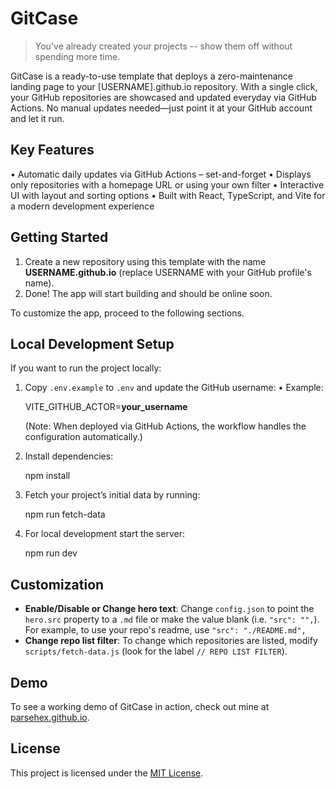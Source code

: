 # GitCase

> You've already created your projects -- show them off without spending more time.

GitCase is a ready-to-use template that deploys a zero-maintenance landing page to your [USERNAME].github.io repository. With a single click, your GitHub repositories are showcased and updated everyday via GitHub Actions. No manual updates needed—just point it at your GitHub account and let it run.

## Key Features

• Automatic daily updates via GitHub Actions – set-and-forget
• Displays only repositories with a homepage URL or using your own filter
• Interactive UI with layout and sorting options
• Built with React, TypeScript, and Vite for a modern development experience

## Getting Started

1. Create a new repository using this template with the name **USERNAME.github.io** (replace USERNAME with your GitHub profile's name).
2. Done! The app will start building and should be online soon.

To customize the app, proceed to the following sections.

## Local Development Setup

If you want to run the project locally:

1. Copy `.env.example` to `.env` and update the GitHub username:
   • Example:

   VITE_GITHUB_ACTOR=**your_username**

   (Note: When deployed via GitHub Actions, the workflow handles the configuration automatically.)

2. Install dependencies:

   npm install

3. Fetch your project’s initial data by running:

   npm run fetch-data

4. For local development start the server:

   npm run dev

## Customization

- **Enable/Disable or Change hero text**: Change `config.json` to point the `hero.src` property to a `.md` file or make the value blank (i.e. `"src": "",`). For example, to use your repo's readme, use `"src": "./README.md",`
- **Change repo list filter**: To change which repositories are listed, modify `scripts/fetch-data.js` (look for the label `// REPO LIST FILTER`).

## Demo

To see a working demo of GitCase in action, check out mine at [parsehex.github.io](https://parsehex.github.io/).

## License

This project is licensed under the [MIT License](LICENSE).
